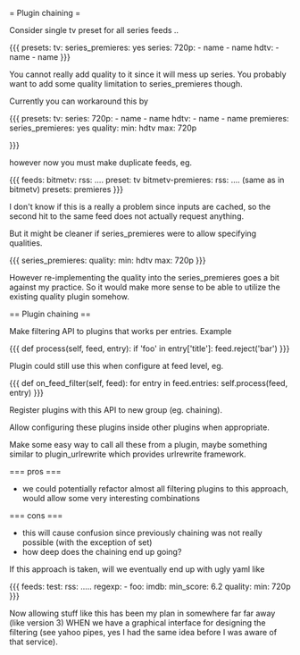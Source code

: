 = Plugin chaining =

Consider single tv preset for all series feeds ..

{{{
presets:
  tv:
    series_premieres: yes
    series:
      720p:
        - name
        - name
      hdtv:
        - name
        - name
}}}

You cannot really add quality to it since it will mess up series. You probably want to add some quality limitation to series_premieres though.

Currently you can workaround this by

{{{
presets:
  tv:
    series:
      720p:
        - name
        - name
      hdtv:
        - name
        - name
   premieres:
     series_premieres: yes
     quality: 
       min: hdtv
       max: 720p

}}}

however now you must make duplicate feeds, eg.

{{{
feeds:
  bitmetv:
    rss: ....
    preset: tv
  bitmetv-premieres:
    rss: .... (same as in bitmetv)
    presets: premieres
}}}

I don't know if this is a really a problem since inputs are cached, so the second hit to the same feed does not actually request anything.

But it might be cleaner if series_premieres were to allow specifying qualities.

{{{
series_premieres:
  quality:
    min: hdtv
    max: 720p
}}}

However re-implementing the quality into the series_premieres goes a bit against my practice. So it would make more sense to be able to utilize the existing quality plugin somehow.

== Plugin chaining ==

Make filtering API to plugins that works per entries. Example

{{{
def process(self, feed, entry):
  if 'foo' in entry['title']:
    feed.reject('bar')
}}}

Plugin could still use this when configure at feed level, eg.

{{{
def on_feed_filter(self, feed):
  for entry in feed.entries:
    self.process(feed, entry)
}}}

Register plugins with this API to new group (eg. chaining).

Allow configuring these plugins inside other plugins when appropriate.

Make some easy way to call all these from a plugin, maybe something similar to plugin_urlrewrite which provides urlrewrite framework.

=== pros ===

 * we could potentially refactor almost all filtering plugins to this approach, would allow some very interesting combinations

=== cons ===

 * this will cause confusion since previously chaining was not really possible (with the exception of set)
 * how deep does the chaining end up going? 


If this approach is taken, will we eventually end up with ugly yaml like

{{{
feeds:
  test:
    rss: .....
    regexp:
      - foo:
          imdb:
            min_score: 6.2
            quality:
              min: 720p
}}}

Now allowing stuff like this has been my plan in somewhere far far away (like version 3) WHEN we have a graphical interface for designing the filtering (see yahoo pipes, yes I had the same idea before I was aware of that service).